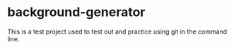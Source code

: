 # background-generator
This is a test project used to test out and practice using git in the command line.
